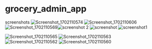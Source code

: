 # grocery_admin_app
screenshots
![Screenshot_1702110574](https://github.com/AlbinRejiar7/grocery_admin_app/assets/141668039/a6e53ff7-96b5-44fd-97e7-e2eed6aa6b95)
![Screenshot_1702110606](https://github.com/AlbinRejiar7/grocery_admin_app/assets/141668039/b7e99d54-d513-4b57-957a-2667867c1a1d)
![Screenshot_1702110569](https://github.com/AlbinRejiar7/grocery_admin_app/assets/141668039/87d57162-6b9f-4dd2-8640-a740b7be14ac)![screenshot 2](https://github.com/AlbinRejiar7/grocery_admin_app/assets/141668039/8b0ab3cb-eaf4-4a35-9c41-e18b78f4996e)
![screenshot](https://github.com/AlbinRejiar7/grocery_admin_app/assets/141668039/846e13f9-f786-47d3-971b-18f7a481f66b)
![screenshot1](https://github.com/AlbinRejiar7/grocery_admin_app/assets/141668039/58a6d319-7446-46fd-8d0c-586d7b9322ea)

![Screenshot_1702110565](https://github.com/AlbinRejiar7/grocery_admin_app/assets/141668039/e79e6061-81e3-448c-bb51-a981bc6d3a30)
![Screenshot_1702110563](https://github.com/AlbinRejiar7/grocery_admin_app/assets/141668039/6bbe71ee-1cc8-4a75-b450-15a566ea02fc)
![Screenshot_1702110562](https://github.com/AlbinRejiar7/grocery_admin_app/assets/141668039/fcea5287-f459-494d-bf04-24f58c042ae7)
![Screenshot_1702110560](https://github.com/AlbinRejiar7/grocery_admin_app/assets/141668039/ad47d82b-07f0-4eb3-a0c6-72d8a7aa4629)
